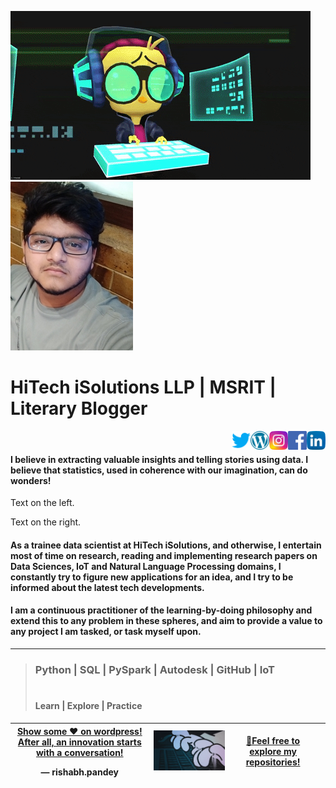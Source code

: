 <p align="left">
  <img src="https://raw.githubusercontent.com/RishabhMech/RishabhMech/master/giphy.gif" />
  <img src="https://raw.githubusercontent.com/RishabhMech/RishabhMech/master/Webp.jpg" />
</p>

<p>
<h1 align="left"> HiTech iSolutions LLP | MSRIT | Literary Blogger </h1>&nbsp;&nbsp;
<a href="https://www.linkedin.com/in/innovationgrid/"><img height="30" src="https://raw.githubusercontent.com/RishabhMech/RishabhMech/master/linkedin.png" align="right"></a>&nbsp;&nbsp;
<a href="https://www.facebook.com/profile.php?id=100013407612994"><img height="30" src="https://raw.githubusercontent.com/RishabhMech/RishabhMech/master/facebook.png" align="right"></a>&nbsp;&nbsp;
<a href="https://instagram.com/instasterone_"><img height="30" src="https://raw.githubusercontent.com/RishabhMech/RishabhMech/master/instagram.png" align="right"></a>&nbsp;&nbsp;
<a href="https://the7pm.wordpress.com/"><img height="30" src="https://raw.githubusercontent.com/RishabhMech/RishabhMech/master/wordpress.png" align="right"></a>
<a href="https://twitter.com/Rishabh44493617"><img height="30" src="https://raw.githubusercontent.com/RishabhMech/RishabhMech/master/twitter.png" align="right"></a>&nbsp;&nbsp;
</p>

#### I believe in extracting valuable insights and telling stories using data. I believe that statistics, used in coherence with our imagination, can do wonders! <br>
<div id="textbox">
  <p class="alignleft">Text on the left.</p>
  <p class="alignright">Text on the right.</p>
</div>

#### As a trainee data scientist at HiTech iSolutions, and otherwise, I entertain most of time on research, reading and implementing research papers on Data Sciences, IoT and Natural Language Processing domains, I constantly try to figure new applications for an idea, and I try to be informed about the latest tech developments. <br>

#### I am a continuous practitioner of the learning-by-doing philosophy and extend this to any problem in these spheres, and aim to provide a value to any project I am tasked, or task myself upon. <br>
  ---
#### 

> ### Python  |  SQL  |  PySpark  |  Autodesk  |  GitHub  |  IoT <br> <br>
> #### Learn | Explore | Practice <br>

<table class='tg'>
  <thead>
    <tr>
      <th class='tg-0pky'>
        <div class='center'>
          <a href="https://the7pm.wordpress.com/"> Show some ♥ on wordpress! </a>
          <a href="https://www.linkedin.com/in/innovationgrid/"> After all, an innovation starts with a conversation! </a> 
          </p>&mdash; rishabh.pandey
        </div>
      </th>
      <th class='tg-0pky'>
        <div class='center'>
          <img src="https://raw.githubusercontent.com/RishabhMech/RishabhMech/master/board.gif" /> 
        </div>
      </th>
      <th class='tg-0pky'>
        <a href="https://github.com/RishabhMech?tab=repositories"> 🎈Feel free to explore my repositories! </a>
      <th>
    </tr>
  </thead> 
</table>    
